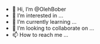 - 👋 Hi, I’m @OlehBober
- 👀 I’m interested in ...
- 🌱 I’m currently learning ...
- 💞️ I’m looking to collaborate on ...
- 📫 How to reach me ...

<!---
OlehBober/OlehBober is a ✨ special ✨ repository because its `README.md` (this file) appears on your GitHub profile.
You can click the Preview link to take a look at your changes.
--->
